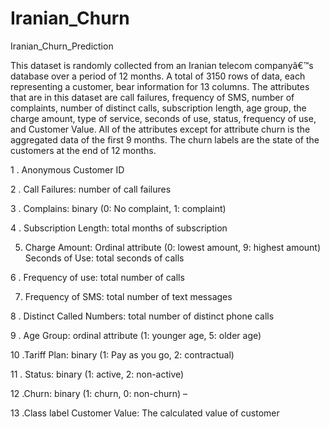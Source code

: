 # Iranian_Churn
Iranian_Churn_Prediction

This dataset is randomly collected from an Iranian telecom companyâ€™s database over a period of 12 months. A total of 3150 rows of data, each representing a customer, bear information for 13 columns. The attributes that are in this dataset are call failures, frequency of SMS, number of complaints, number of distinct calls, subscription length, age group, the charge amount, type of service, seconds of use, status, frequency of use, and Customer Value. All of the attributes except for attribute churn is the aggregated data of the first 9 months. The churn labels are the state of the customers at the end of 12 months.

1 . Anonymous Customer ID 

2 . Call Failures: number of call failures 

3 . Complains: binary (0: No complaint, 1: complaint) 

4 . Subscription Length: total months of subscription 

5.  Charge Amount: Ordinal attribute (0: lowest amount, 9: highest amount) Seconds of Use: total seconds of calls 

6 . Frequency of use: total number of calls 

7. Frequency of SMS: total number of text messages 

8 . Distinct Called Numbers: total number of distinct phone calls 

9 . Age Group: ordinal attribute (1: younger age, 5: older age) 

10 .Tariff Plan: binary (1: Pay as you go, 2: contractual) 

11 . Status: binary (1: active, 2: non-active) 

12 .Churn: binary (1: churn, 0: non-churn) – 

13 .Class label Customer Value: The calculated value of customer

